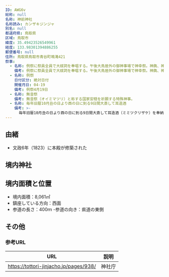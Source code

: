 ```yaml
---
ID: AWG6v
総称: null
名称: 神前神社
名称読み: カンザキジンジャ
別名: null
都道府県: 鳥取県
区域: 鳥取市
緯度: 35.49423526549961
経度: 133.98301394886255
郵便番号: null
住所: 鳥取県鳥取市青谷町鳴滝421
祭事:
  - 名称: 例祭に祭員全員で大祓詞を奉唱する。午後大鳥居外の御神事場で神幸祭。神輿、神楽獅子、鼻高面、幟、（榊が加わる。）
    備考: 例祭に祭員全員で大祓詞を奉唱する。午後大鳥居外の御神事場で神幸祭。神輿、神楽獅子、鼻高面、幟、（榊が加わる。）
  - 名称: 例祭
    日付区分: 絶対日付
    開催月日: 04-19
    備考: 例祭4月19日
  - 名称: 無音祭
    備考: 無音祭（オイミマツリ）と称する国家安穏を祈願する特殊神事。
  - 名称: 毎年旧暦10月丑の日より酉の日に到る9日間大斎して耳造酒
    備考: >-
      毎年旧暦10月丑の日より酉の日に到る9日間大斎して耳造酒（ミミツクリザケ）を奉納する。その儀は極めて神秘厳粛にて一子相伝の秘事である。起原は古く、文永11年（（1274）及び弘安4年（1281）の役の際に霊験を仰いで以来、今に至るまで連綿と奉仕している。）
---
```


## 由緒

- 文政6年（1823）に本殿が修築された

## 境内神社

## 境内面積と位置

- 境内面積：8,061㎡
- 鎮座している方向：西面
- 参道の長さ：400ｍ -参道の向き：県道の東側

## その他

### 参考URL

| URL                                    | 説明   |
| -------------------------------------- | ------ |
| https://tottori-jinjacho.jp/pages/938/ | 神社庁 |
